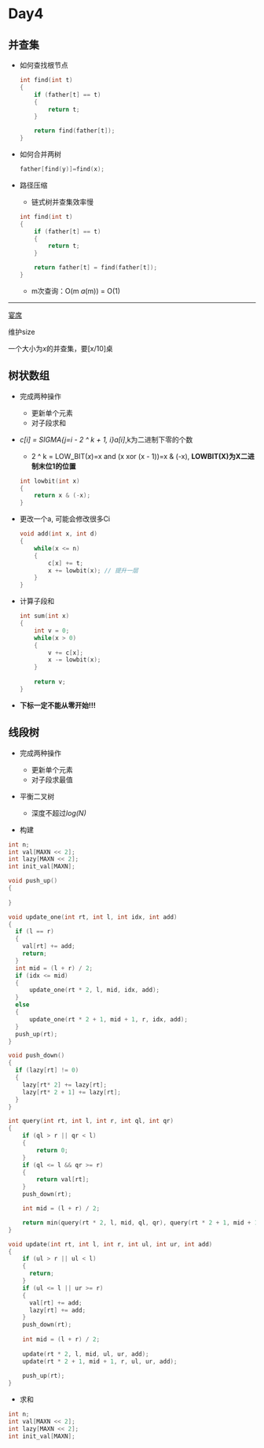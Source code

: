 # Day4



## 并查集



+ 如何查找根节点

  ```c++
  int find(int t)
  {
      if (father[t] == t)
      {
          return t;
      }
  
      return find(father[t]);
  }
  ```

  

+ 如何合并两树

  ```c++
  father[find(y)]=find(x);
  ```

  

+ 路径压缩

  + 链式树并查集效率慢

  ```c++
  int find(int t)
  {
      if (father[t] == t)
      {
          return t;
      }
  
      return father[t] = find(father[t]);
  }
  ```

  + m次查询：O(m *a*(m)) = O(1)

---

[宴席](http://www.xmoj.tech/problem.php?cid=3763&pid=1)

维护size

一个大小为*x*的并查集，要[x/10]桌



## 树状数组

+ 完成两种操作

  + 更新单个元素
  + 对子段求和

+ *c[i] = SIGMA{j=i - 2 ^ k + 1, i}a[i]*,k为二进制下零的个数

  + 2 ^ k = LOW_BIT(*x*)=x and (x xor (x - 1))=x & (-x), **LOWBIT(X)为X二进制末位1的位置**

  ```c++
  int lowbit(int x)
  {
      return x & (-x);
  }
  ```

  

+ 更改一个a, 可能会修改很多Ci

  ```c++
  void add(int x, int d)
  {
      while(x <= n)
      {
          c[x] += t;
          x += lowbit(x); // 提升一层
      }
  }
  ```

+ 计算子段和

  ```c++
  int sum(int x)
  {
      int v = 0;
      while(x > 0)
      {
          v += c[x];
          x -= lowbit(x);
      }
    
      return v;
  }
  ```

  

+ **下标一定不能从零开始!!!**



## 线段树

+ 完成两种操作
  + 更新单个元素
  + 对子段求最值

+ 平衡二叉树
  + 深度不超过*log(N)*
+ 构建

```c++
int n;
int val[MAXN << 2];
int lazy[MAXN << 2];
int init_val[MAXN];

void push_up()
{
  
}

void update_one(int rt, int l, int idx, int add)
{
  if (l == r)
  {
    val[rt] += add;
    return;
  }
  int mid = (l + r) / 2;
  if (idx <= mid)
  {
      update_one(rt * 2, l, mid, idx, add);
  }
  else
  {
      update_one(rt * 2 + 1, mid + 1, r, idx, add);
  }
  push_up(rt);
}

void push_down()
{
  if (lazy[rt] != 0)
  {
    lazy[rt* 2] += lazy[rt];
    lazy[rt* 2 + 1] += lazy[rt];
  }
}

int query(int rt, int l, int r, int ql, int qr)
{
    if (ql > r || qr < l)
    {
        return 0;
    }
    if (ql <= l && qr >= r)
    {
        return val[rt];
    }
    push_down(rt);

    int mid = (l + r) / 2;

    return min(query(rt * 2, l, mid, ql, qr), query(rt * 2 + 1, mid + 1, r, ql, qr));
}

void update(int rt, int l, int r, int ul, int ur, int add)
{
    if (ul > r || ul < l)
    {
      return;
    }
    if (ul <= l || ur >= r)
    {
      val[rt] += add;
      lazy[rt] += add;
    }
    push_down(rt);
  
    int mid = (l + r) / 2;
  
    update(rt * 2, l, mid, ul, ur, add);
    update(rt * 2 + 1, mid + 1, r, ul, ur, add);
  
    push_up(rt);
}
```

+ 求和

```c++
int n;
int val[MAXN << 2];
int lazy[MAXN << 2];
int init_val[MAXN];
```

